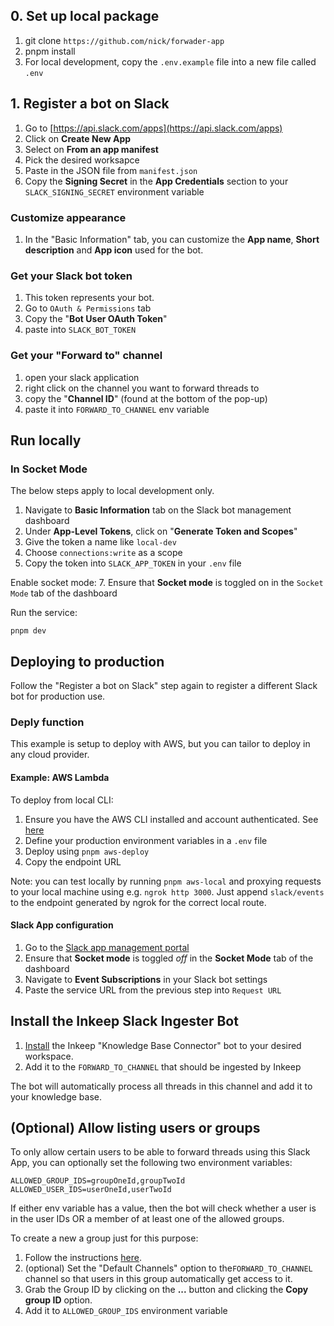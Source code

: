 ## 0. Set up local package
1. git clone `https://github.com/nick/forwader-app`
2. pnpm install
3. For local development, copy the `.env.example` file into a new file called `.env`

## 1. Register a bot on Slack

1. Go to [https://api.slack.com/apps](https://api.slack.com/apps) 
2. Click on **Create New App**
3. Select on **From an app manifest**
4. Pick the desired worksapce
5. Paste in the JSON file from `manifest.json`
6. Copy the **Signing Secret** in the **App Credentials** section to your `SLACK_SIGNING_SECRET` environment variable

### Customize appearance
1. In the "Basic Information" tab, you can customize the **App name**, **Short description** and **App icon** used for the bot.

### Get your Slack bot token
1. This token represents your bot.
2. Go to `OAuth & Permissions` tab
3. Copy the "**Bot User OAuth Token**"
4. paste into `SLACK_BOT_TOKEN`

### Get your "Forward to" channel
1. open your slack application
2. right click on the channel you want to forward threads to
3. copy the "**Channel ID**" (found at the bottom of the pop-up)
4. paste it into `FORWARD_TO_CHANNEL` env variable

## Run locally

### In Socket Mode
The below steps apply to local development only.

1. Navigate to **Basic Information** tab on the Slack bot management dashboard
2. Under **App-Level Tokens**, click on "**Generate Token and Scopes**"
4. Give the token a name like `local-dev`
5. Choose `connections:write` as a scope
6. Copy the token into `SLACK_APP_TOKEN` in your `.env` file

Enable socket mode:
7. Ensure that **Socket mode** is toggled on in the `Socket Mode` tab of the dashboard

Run the service:
```
pnpm dev
```

## Deploying to production
Follow the "Register a bot on Slack" step again to register a different Slack bot for production use.

### Deply function
This example is setup to deploy with AWS, but you can tailor to deploy in any cloud provider.

#### Example: AWS Lambda
To deploy from local CLI:
1. Ensure you have the AWS CLI installed and account authenticated. See [here](https://docs.aws.amazon.com/cli/latest/userguide/getting-started-quickstart.html)
2. Define your production environment variables in a `.env` file
3. Deploy using `pnpm aws-deploy`
4. Copy the endpoint URL

Note: you can test locally by running `pnpm aws-local` and proxying requests to your local machine using e.g. `ngrok http 3000`. Just append `slack/events` to the endpoint generated by ngrok for the correct local route.

#### Slack App configuration

1. Go to the [Slack app management portal](https://api.slack.com/apps)
3. Ensure that **Socket mode** is toggled *off* in the **Socket Mode** tab of the dashboard
4. Navigate to **Event Subscriptions** in your Slack bot settings
5. Paste the service URL from the previous step into `Request URL`

## Install the Inkeep Slack Ingester Bot

1. [Install](https://slack-ingester.inkeep.com/slack/install) the Inkeep "Knowledge Base Connector" bot to your desired workspace.
2. Add it to the `FORWARD_TO_CHANNEL` that should be ingested by Inkeep

The bot will automatically process all threads in this channel and add it to your knowledge base.

## (Optional) Allow listing users or groups
To only allow certain users to be able to forward threads using this Slack App, you can optionally set the following two environment variables:

```
ALLOWED_GROUP_IDS=groupOneId,groupTwoId
ALLOWED_USER_IDS=userOneId,userTwoId
```

If either env variable has a value, then the bot will check whether a user is in the user IDs OR a member of at least one of the allowed groups.

To create a new a group just for this purpose:
1. Follow the instructions [here](https://slack.com/help/articles/212906697-Create-a-user-group#create-a-user-group).
2. (optional) Set the "Default Channels" option to the`FORWARD_TO_CHANNEL` channel so that users in this group automatically get access to it.
3. Grab the Group ID by clicking on the **...** button and clicking the **Copy group ID** option.
4. Add it to `ALLOWED_GROUP_IDS` environment variable